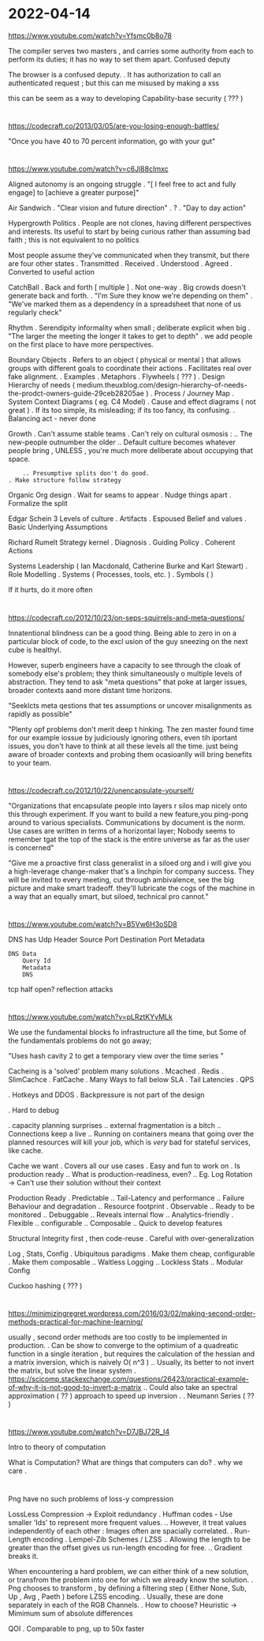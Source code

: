 # 2022-04-14

<https://www.youtube.com/watch?v=Yfsmc0b8o78>

The compiler serves two masters , and carries some authority from each to perform its duties; it has no way to set them apart.
    Confused deputy

The browser is a confused deputy.
    . It  has authorization to call an authenticated request ; but this can me misused by making a xss

 this can be seem as a way to developing Capability-base security ( ??? )

#

#

<https://codecraft.co/2013/03/05/are-you-losing-enough-battles/>

"Once you have 40 to 70 percent information, go with your gut"

#

<https://www.youtube.com/watch?v=c6Jl88cImxc>

Aligned autonomy is an ongoing struggle
    . "[ I feel free to act and fully engage] to [achieve a greater purpose]"

Air Sandwich
    . "Clear vision and future direction"
    .     ?
    . "Day to day action"

Hypergrowth
Politics
    . People are not clones, having different perspectives and interests. Its useful to start by being curious rather than assuming bad faith ; this is not equivalent to no politics

Most people assume they've communicated when they transmit, but there are four other states
    . Transmitted
    . Received
    . Understood
    . Agreed
    . Converted to useful action

CatchBall
    . Back and forth [ multiple ]
    . Not one-way
    . Big crowds doesn't generate back and forth.
        . "I'm Sure they know we're depending on them"
        . "We've marked them as a dependency in a spreadsheet that none of us regularly check"

Rhythm
    . Serendipity informality when small ; deliberate explicit when big
    . "The larger the meeting the longer it takes to get to depth"
    . we add people on the first place to have more perspectives.

Boundary Objects
    . Refers to an object ( physical or mental ) that allows groups with different goals to coordinate their actions
    . Facilitates real over fake alignment.
    . Examples
        . Metaphors
        . Flywheels ( ??? )
        . Design Hierarchy of needs ( medium.theuxblog.com/design-hierarchy-of-needs-the-prodct-owners-guide-29ceb28205ae )
        . Process / Journey Map
        . System Context Diagrams ( eg. C4 Model)
        . Cause and effect diagrams ( not great )
    . If its too simple, its misleading; if its too fancy, its confusing.
    . Balancing act - never done

Growth
    . Can't assume stable teams
    . Can't rely on cultural osmosis :
        .. The new-people outnumber the older
        .. Default culture becomes whatever people bring , UNLESS , you're much more deliberate about occupying that space.

        .. Presumptive splits don't do good. 
    . Make structure follow strategy 

Organic Org design
    . Wait for seams to appear
    . Nudge things apart
    . Formalize the split

Edgar Schein 3 Levels of culture
    . Artifacts
    . Espoused Belief and values
    . Basic Underlying Assumptions

Richard Rumelt Strategy kernel
    . Diagnosis
    . Guiding Policy
    . Coherent Actions

Systems Leadership ( Ian Macdonald, Catherine Burke and Karl Stewart)
    . Role Modelling
    . Systems ( Processes, tools, etc. )
    . Symbols ( )

If it hurts, do it more often

#

<https://codecraft.co/2012/10/23/on-seps-squirrels-and-meta-questions/>

Innatentional blindness can be a good thing. Being able to zero in on a particular block of code, to the excl usion of the guy sneezing on the next cube is healthyl.

However, superb engineers have a capacity to see through the cloak of somebody else's problem; they think simultaneously o multiple levels of abstraction. They tend to ask "meta questions" that poke at larger issues, broader contexts aand more distant time horizons.

"Seeklcts meta qestions that tes assumptions or uncover misalignments as rapidly as possible"

"Plenty opf problems don't merit deep t hinking. The zen master found time for our example iossue by judiciously ignoring others, even tih iportant issues, you don't have to think at all these levels all the time. just being aware of broader contexts and probing them ocasioanlly will bring benefits to your team.

#

<https://codecraft.co/2012/10/22/unencapsulate-yourself/>

"Organizations that encapsulate people into layers r silos map nicely onto this through experiment. If you want to build a new feature,you ping-pong around to various specialists. Communications by document is the norm. Use cases are written in terms of a horizontal layer; Nobody seems to remember tgat the top of the stack is the entire universe as far as the user is concerned"

"Give me a proactive first class generalist in a siloed org and i will give you a high-leverage change-maker that's a linchpin for company success. They will be invited to every meeting, cut through ambivalence, see the big picture and make smart tradeoff. they'll lubricate the cogs of the machine in a way that an equally smart, but siloed, technical pro cannot."

#

<https://www.youtube.com/watch?v=B5Vw6H3oSD8>

DNS has
    Udp Header
        Source Port
        Destination Port
        Metadata

    DNS Data
        Query Id
        Metadata
        DNS  

tcp half open?
reflection attacks

#

#

<https://www.youtube.com/watch?v=pLRztKYvMLk>

We use the fundamental blocks fo infrastructure all the time, but Some of the fundamentals problems do not go away;

"Uses hash cavity 2 to get a temporary view over the time series "

Cacheing is a 'solved' problem
many solutions
    . Mcached
    . Redis
    . SlimCachce
    . FatCache
. Many Ways to fall below SLA
    . Tail Latencies
    . QPS

. Hotkeys and DDOS
    . Backpressure is not part of the design

. Hard to debug

.  capacity planning surprises
    .. external fragmentation is a bitch
    .. Connections keep a live
    .. Running on containers means that going over the planned resources will kill your job, which is *very* bad for stateful services, like cache.

Cache we want
    . Covers all our use cases
    . Easy and fun to work on
    . Is production ready
        .. What is production-readiness, even?
        .. Eg. Log Rotation -> Can't use their solution without their context

Production Ready
    . Predictable
        .. Tail-Latency and performance
        .. Failure Behaviour and degradation
        .. Resource footprint
    . Observable
        .. Ready to be monitored
        .. Debuggable
        .. Reveals internal flow
        .. Analytics-friendly
    . Flexible
        .. configurable
        .. Composable
        .. Quick to develop features

Structural Integrity first , then code-reuse
    . Careful with over-generalization

Log , Stats, Config
    . Ubiquitous paradigms
    . Make them cheap, configurable
    . Make them composable
        .. Waitless Logging
        .. Lockless Stats
        .. Modular Config

 Cuckoo hashing ( ??? )

#

<https://minimizingregret.wordpress.com/2016/03/02/making-second-order-methods-practical-for-machine-learning/>

usually , second order methods are too costly to be implemented in production.
    . Can be show to converge to the optimium of a quadreatic function in a single iteration , but requires the calculation of the hessian and a matrix inversion, which is naively O( n^3 )
        .. Usually, its better to not invert the matrix, but solve the linear system . <https://scicomp.stackexchange.com/questions/26423/practical-example-of-why-it-is-not-good-to-invert-a-matrix>
        .. Could also take an spectral approximation ( ?? ) approach to speed up inversion .
    . Neumann Series ( ?? )

#

<https://www.youtube.com/watch?v=D7JBJ72R_I4>

Intro to theory of computation

What is Computation? What are things that computers can do?
    .
why we care
    .

#

Png have no such problems of loss-y compression

LossLess Compression -> Exploit redundancy
    . Huffman codes -  Use smaller 'Ids' to represent more frequent values.
        .. However, it treat values independently of each other : Images often are spacially correlated.
    . Run-Length encoding
    . Lempel-Zib Schemes / LZSS
        .. Allowing the length to be greater than the offset gives us run-length encoding for free.
        .. Gradient breaks it.

When encountering a hard problem, we can either think of a new solution, or transfrom the problem into one for which we already know the solution.
    . Png chooses to  transform , by defining a filtering step ( Either None, Sub, Up , Avg , Paeth ) before LZSS encoding.
    . Usually, these are done separately in each of the RGB Channels.
    . How to choose? Heuristic -> Mimimum sum of absolute differences

QOI
    . Comparable to png, up to 50x faster

